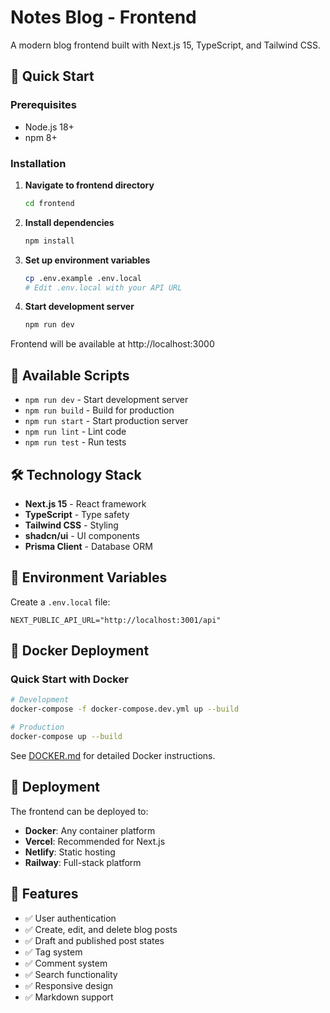 # Notes Blog - Frontend

A modern blog frontend built with Next.js 15, TypeScript, and Tailwind CSS.

## 🚀 Quick Start

### Prerequisites

- Node.js 18+
- npm 8+

### Installation

1. **Navigate to frontend directory**

   ```bash
   cd frontend
   ```

2. **Install dependencies**

   ```bash
   npm install
   ```

3. **Set up environment variables**

   ```bash
   cp .env.example .env.local
   # Edit .env.local with your API URL
   ```

4. **Start development server**
   ```bash
   npm run dev
   ```

Frontend will be available at http://localhost:3000

## 📜 Available Scripts

- `npm run dev` - Start development server
- `npm run build` - Build for production
- `npm run start` - Start production server
- `npm run lint` - Lint code
- `npm run test` - Run tests

## 🛠️ Technology Stack

- **Next.js 15** - React framework
- **TypeScript** - Type safety
- **Tailwind CSS** - Styling
- **shadcn/ui** - UI components
- **Prisma Client** - Database ORM

## 🔧 Environment Variables

Create a `.env.local` file:

```env
NEXT_PUBLIC_API_URL="http://localhost:3001/api"
```

## 🐳 Docker Deployment

### Quick Start with Docker

```bash
# Development
docker-compose -f docker-compose.dev.yml up --build

# Production
docker-compose up --build
```

See [DOCKER.md](./DOCKER.md) for detailed Docker instructions.

## 🚀 Deployment

The frontend can be deployed to:

- **Docker**: Any container platform
- **Vercel**: Recommended for Next.js
- **Netlify**: Static hosting
- **Railway**: Full-stack platform

## 📝 Features

- ✅ User authentication
- ✅ Create, edit, and delete blog posts
- ✅ Draft and published post states
- ✅ Tag system
- ✅ Comment system
- ✅ Search functionality
- ✅ Responsive design
- ✅ Markdown support
